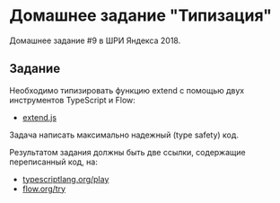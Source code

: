 # Домашнее задание "Типизация"

Домашнее задание #9 в ШРИ Яндекса 2018.

## Задание

Необходимо типизировать функцию extend с помощью двух инструментов TypeScript и Flow:

- [extend.js](https://gist.github.com/alt-j/9dae0e73b118370cf54f2d08a22e02de)

Задача написать максимально надежный (type safety) код.

Результатом задания должны быть две ссылки, содержащие переписанный код, на:

- [typescriptlang.org/play](https://www.typescriptlang.org/play)
- [flow.org/try](https://flow.org/try)
